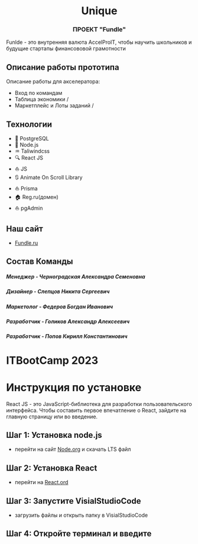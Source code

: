 <h1 align="center">Unique</h1>
<h3 align="center">ПРОЕКТ "Fundle"</h3>
Funlde - это внутренняя валюта AccelProIT, чтобы научить школьников и будущие стартапы финансововой грамотности

## Описание работы прототипа

Описание работы для акселератора:

- Вход по командам
- Таблица экономики / 
- Маркетплейс и Лоты заданий /

## Технологии

- 🐘 PostgreSQL
- 🐬 Node.js
- ♒ Taliwindcss
- 🔍 React JS
- ⛵ JS
- 🔃 Animate On Scroll Library
- ⛵ Prisma
- 🏠 Reg.ru(домен)
- ⛵ pgAdmin
  
## Наш сайт

- [Fundle.ru](https://Fundle.ru)

## Состав Команды

<h5>Менеджер - Черноградская Александра Семеновна</h5>
<h3></h3>
<h5>Дизайнер - Слепцов Никита Сергеевич</h5>
<h3></h3>
<h5>Маркетолог - Федеров Богдан Иванович</h5>
<h3></h3>
<h5>Разработчик - Голиков Александр Алексеевич</h5>
<h3></h3>
<h5>Разработчик - Попов Кирилл Константинович</h5>
<h3></h3>

# ITBootCamp 2023


# Инструкция по установке

React JS - это JavaScript-библиотека для разработки пользовательского интерфейса. Чтобы составить первое впечатление о React, зайдите на главную страницу или во введение.

## Шаг 1: Установка node.js

- перейти на сайт [Node.org](https://nodejs.org/en) и скачать LTS файл

## Шаг 2: Установка React
- перейти на [React.ord](https://ru.legacy.reactjs.org/docs/create-a-new-react-app.html)

## Шаг 3: Запустите VisialStudioCode
- загрузить файлы и открыть папку в VisialStudioCode

## Шаг 4: Откройте терминал и введите 
